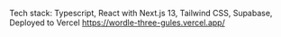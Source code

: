 Tech stack: Typescript, React with Next.js 13, Tailwind CSS, Supabase, Deployed to Vercel
https://wordle-three-gules.vercel.app/
